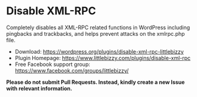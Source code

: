 # Disable XML-RPC

Completely disables all XML-RPC related functions in WordPress including pingbacks and trackbacks, and helps prevent attacks on the xmlrpc.php file.

* Download: https://wordpress.org/plugins/disable-xml-rpc-littlebizzy
* Plugin Homepage: https://www.littlebizzy.com/plugins/disable-xml-rpc
* Free Facebook support group: https://www.facebook.com/groups/littlebizzy/

**Please do not submit Pull Requests. Instead, kindly create a new Issue with relevant information.**
